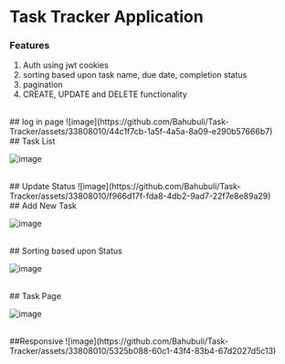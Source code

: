 # Task Tracker Application 

### Features 

1. Auth using jwt cookies
2. sorting based upon task name, due date, completion status
3. pagination
4. CREATE, UPDATE and DELETE functionality

<br/>
## log in page 
   ![image](https://github.com/Bahubuli/Task-Tracker/assets/33808010/44c1f7cb-1a5f-4a5a-8a09-e290b57666b7)
   
<br/>
## Task List

   ![image](https://github.com/Bahubuli/Task-Tracker/assets/33808010/54577e42-3f69-46a5-ba42-30817ea71b63)

<br/>
## Update Status 
   ![image](https://github.com/Bahubuli/Task-Tracker/assets/33808010/f966d17f-fda8-4db2-9ad7-22f7e8e89a29)

<br/>
## Add New Task

   ![image](https://github.com/Bahubuli/Task-Tracker/assets/33808010/b95de8ac-4193-4594-a463-b172efae2eb0)

<br/>
## Sorting based upon Status

![image](https://github.com/Bahubuli/Task-Tracker/assets/33808010/938b1d62-203d-4478-893b-5f4b1025a71c)

<br/>
## Task Page 

![image](https://github.com/Bahubuli/Task-Tracker/assets/33808010/8401ea4d-d2a1-4015-8965-595bf51a85be)

<br/> 
##Responsive 
![image](https://github.com/Bahubuli/Task-Tracker/assets/33808010/5325b088-60c1-43f4-83b4-67d2027d5c13)


